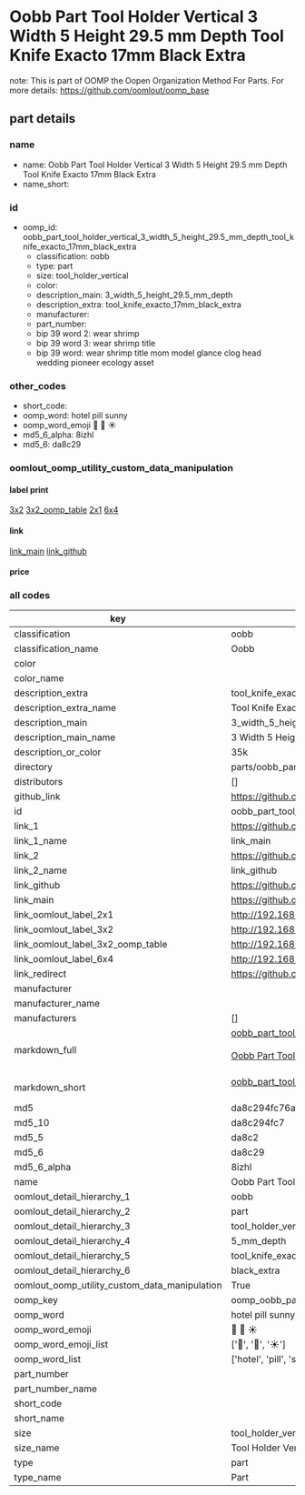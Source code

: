 # Oobb Part Tool Holder Vertical 3 Width 5 Height 29.5 mm Depth Tool Knife Exacto 17mm Black Extra  

note: This is part of OOMP the Oopen Organization Method For Parts. For more details: https://github.com/oomlout/oomp_base

##  part details
  







### name
* name: Oobb Part Tool Holder Vertical 3 Width 5 Height 29.5 mm Depth Tool Knife Exacto 17mm Black Extra
* name_short: 
### id
* oomp_id: oobb_part_tool_holder_vertical_3_width_5_height_29.5_mm_depth_tool_knife_exacto_17mm_black_extra
  * classification: oobb
  * type: part
  * size: tool_holder_vertical
  * color: 
  * description_main: 3_width_5_height_29.5_mm_depth
  * description_extra: tool_knife_exacto_17mm_black_extra
  * manufacturer: 
  * part_number: 
  * bip 39 word 2: wear shrimp
  * bip 39 word 3: wear shrimp title
  * bip 39 word: wear shrimp title mom model glance clog head wedding pioneer ecology asset

### other_codes
* short_code: 
* oomp_word: hotel pill sunny
* oomp_word_emoji :hotel: :pill: :sunny:
* md5_6_alpha: 8izhl
* md5_6: da8c29






### oomlout_oomp_utility_custom_data_manipulation
#### label print
[3x2](http://192.168.1.245:1112/?label=oomp%208izhl)
[3x2_oomp_table](http://192.168.1.108:1112/?label=oomp%208izhl)
[2x1](http://192.168.1.242:1112/?label=oomp%208izhl)
[6x4](http://192.168.1.55:1112/?label=oomp%208izhl)    

#### link

[link_main](https://github.com/oomlout/oomlout_oomp_version_1_messy/tree/main/parts/oobb_part_tool_holder_vertical_3_width_5_height_29.5_mm_depth_tool_knife_exacto_17mm_black_extra) [link_github](https://github.com/oomlout/oomlout_oomp_version_1_messy/tree/main/parts/oobb_part_tool_holder_vertical_3_width_5_height_29.5_mm_depth_tool_knife_exacto_17mm_black_extra)                             

#### price







### all codes 
| key | value |  
| --- | --- |  
| classification | oobb |  
| classification_name | Oobb |  
| color |  |  
| color_name |  |  
| description_extra | tool_knife_exacto_17mm_black_extra |  
| description_extra_name | Tool Knife Exacto 17mm Black Extra |  
| description_main | 3_width_5_height_29.5_mm_depth |  
| description_main_name | 3 Width 5 Height 29.5 mm Depth |  
| description_or_color | 35k |  
| directory | parts/oobb_part_tool_holder_vertical_3_width_5_height_29.5_mm_depth_tool_knife_exacto_17mm_black_extra |  
| distributors | [] |  
| github_link | https://github.com/oomlout/oomlout_oomp_part_src/tree/main/parts/oobb_part_tool_holder_vertical_3_width_5_height_29.5_mm_depth_tool_knife_exacto_17mm_black_extra |  
| id | oobb_part_tool_holder_vertical_3_width_5_height_29.5_mm_depth_tool_knife_exacto_17mm_black_extra |  
| link_1 | https://github.com/oomlout/oomlout_oomp_version_1_messy/tree/main/parts/oobb_part_tool_holder_vertical_3_width_5_height_29.5_mm_depth_tool_knife_exacto_17mm_black_extra |  
| link_1_name | link_main |  
| link_2 | https://github.com/oomlout/oomlout_oomp_version_1_messy/tree/main/parts/oobb_part_tool_holder_vertical_3_width_5_height_29.5_mm_depth_tool_knife_exacto_17mm_black_extra |  
| link_2_name | link_github |  
| link_github | https://github.com/oomlout/oomlout_oomp_version_1_messy/tree/main/parts/oobb_part_tool_holder_vertical_3_width_5_height_29.5_mm_depth_tool_knife_exacto_17mm_black_extra |  
| link_main | https://github.com/oomlout/oomlout_oomp_version_1_messy/tree/main/parts/oobb_part_tool_holder_vertical_3_width_5_height_29.5_mm_depth_tool_knife_exacto_17mm_black_extra |  
| link_oomlout_label_2x1 | http://192.168.1.242:1112/?label=oomp%208izhl |  
| link_oomlout_label_3x2 | http://192.168.1.245:1112/?label=oomp%208izhl |  
| link_oomlout_label_3x2_oomp_table | http://192.168.1.108:1112/?label=oomp%208izhl |  
| link_oomlout_label_6x4 | http://192.168.1.55:1112/?label=oomp%208izhl |  
| link_redirect | https://github.com/oomlout/oomlout_oomp_version_1_messy/tree/main/parts/oobb_part_tool_holder_vertical_3_width_5_height_29.5_mm_depth_tool_knife_exacto_17mm_black_extra |  
| manufacturer |  |  
| manufacturer_name |  |  
| manufacturers | [] |  
| markdown_full | [oobb_part_tool_holder_vertical_3_width_5_height_29.5_mm_depth_tool_knife_exacto_17mm_black_extra](none)<br>[](none)<br>[Oobb Part Tool Holder Vertical 3 Width 5 Height 29.5 Mm Depth Tool Knife Exacto 17Mm Black Extra](none)<br><br> |  
| markdown_short | [oobb_part_tool_holder_vertical_3_width_5_height_29.5_mm_depth_tool_knife_exacto_17mm_black_extra](none)<br><br> |  
| md5 | da8c294fc76a05718ac748edc5f1cfc3 |  
| md5_10 | da8c294fc7 |  
| md5_5 | da8c2 |  
| md5_6 | da8c29 |  
| md5_6_alpha | 8izhl |  
| name | Oobb Part Tool Holder Vertical 3 Width 5 Height 29.5 mm Depth Tool Knife Exacto 17mm Black Extra |  
| oomlout_detail_hierarchy_1 | oobb |  
| oomlout_detail_hierarchy_2 | part |  
| oomlout_detail_hierarchy_3 | tool_holder_vertical |  
| oomlout_detail_hierarchy_4 | 5_mm_depth |  
| oomlout_detail_hierarchy_5 | tool_knife_exacto_17mm |  
| oomlout_detail_hierarchy_6 | black_extra |  
| oomlout_oomp_utility_custom_data_manipulation | True |  
| oomp_key | oomp_oobb_part_tool_holder_vertical_3_width_5_height_29.5_mm_depth_tool_knife_exacto_17mm_black_extra |  
| oomp_word | hotel pill sunny |  
| oomp_word_emoji | :hotel: :pill: :sunny: |  
| oomp_word_emoji_list | [':hotel:', ':pill:', ':sunny:'] |  
| oomp_word_list | ['hotel', 'pill', 'sunny'] |  
| part_number |  |  
| part_number_name |  |  
| short_code |  |  
| short_name |  |  
| size | tool_holder_vertical |  
| size_name | Tool Holder Vertical |  
| type | part |  
| type_name | Part |  
